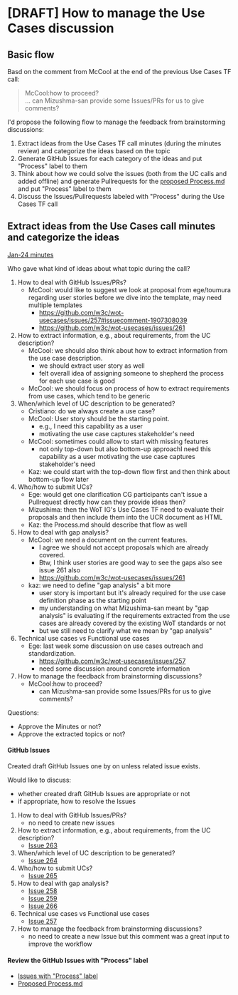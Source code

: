 # [DRAFT] How to manage the Use Cases discussion

## Basic flow
Basd on the comment from McCool at the end of the previous Use Cases TF call:
> McCool:how to proceed?<br/>
> ... can Mizushma-san provide some Issues/PRs for us to give comments?

I'd propose the following flow to manage the feedback from brainstorming discussions:
1. Extract ideas from the Use Cases TF call minutes (during the minutes review) and categorize the ideas based on the topic
2. Generate GitHub Issues for each category of the ideas and put "Process" label to them
3. Think about how we could solve the issues (both from the UC calls and added offline) and generate Pullrequests for the [proposed Process.md](https://github.com/w3c/wot-usecases/blob/main/Process.md) and put "Process" label to them
4. Discuss the Issues/Pullrequests labeled with "Process" during the Use Cases TF call

## Extract ideas from the Use Cases call minutes and categorize the ideas
[Jan-24 minutes](https://www.w3.org/2024/01/24-wot-uc-minutes.html)

Who gave what kind of ideas about what topic during the call?
1. How to deal with GitHub Issues/PRs?
    * McCool: would like to suggest we look at proposal from ege/toumura regarding user stories before we dive into the template, may need multiple templates
        * https://github.com/w3c/wot-usecases/issues/257#issuecomment-1907308039
        * https://github.com/w3c/wot-usecases/issues/261
2. How to extract information, e.g., about requirements, from the UC description?
    * McCool: we should also think about how to extract information from the use case description.
        * we should extract user story as well
        * felt overall idea of assigning someone to shepherd the process for each use case is good
    * McCool: we should focus on process of how to extract requirements from use cases, which tend to be generic
3. When/which level of UC description to be generated?
    * Cristiano: do we always create a use case?
    * McCool: User story should be the starting point.
        * e.g., I need this capability as a user
        * motivating the use case captures stakeholder's need
    * McCool: sometimes could allow to start with missing features
        * not only top-down but also bottom-up approachI need this capability as a user motivating the use case captures stakeholder's need
    * Kaz: we could start with the top-down flow first and then think about bottom-up flow later
4. Who/how to submit UCs?
    * Ege: would get one clarification CG participants can't issue a Pullrequest directly how can they provide ideas then?
    * Mizushima: then the WoT IG's Use Cases TF need to evaluate their proposals and then include them into the UCR document as HTML
    * Kaz: the Process.md should describe that flow as well
5. How to deal with gap analysis?
    * McCool: we need a document on the current features.
        * I agree we should not accept proposals which are already covered.
        * Btw, I think user stories are good way to see the gaps also see issue 261 also
        * https://github.com/w3c/wot-usecases/issues/261
    * kaz: we need to define "gap analysis" a bit more
        * user story is important but it's already required for the use case definition phase as the starting point
        * my understanding on what Mizushima-san meant by "gap analysis" is evaluating if the requirements extracted from the use cases are already covered by the existing WoT standards or not
        * but we still need to clarify what we mean by "gap analysis"
6. Technical use cases vs Functional use cases
    * Ege: last week some discussion on use cases outreach and standardization.
        * https://github.com/w3c/wot-usecases/issues/257
        * need some discussion around concrete information
7. How to manage the feedback from brainstorming discussions?
    * McCool:how to proceed?
        * can Mizushma-san provide some Issues/PRs for us to give comments?

Questions:
* Approve the Minutes or not?
* Approve the extracted topics or not?

#### GitHub Issues
Created draft GitHub Issues one by on unless related issue exists.

Would like to discuss:
* whether created draft GitHub Issues are appropriate or not
* if appropriate, how to resolve the Issues

1. How to deal with GitHub Issues/PRs?
    * no need to create new issues
2. How to extract information, e.g., about requirements, from the UC description?
    * [Issue 263](https://github.com/w3c/wot-usecases/issues/263)
3. When/which level of UC description to be generated?
    * [Issue 264](https://github.com/w3c/wot-usecases/issues/264)
4. Who/how to submit UCs?
    * [Issue 265](https://github.com/w3c/wot-usecases/issues/265)
5. How to deal with gap analysis?
    * [Issue 258](https://github.com/w3c/wot-usecases/issues/258)
    * [Issue 259](https://github.com/w3c/wot-usecases/issues/259)
    * [Issue 266](https://github.com/w3c/wot-usecases/issues/266)
6. Technical use cases vs Functional use cases
    * [Issue 257](https://github.com/w3c/wot-usecases/issues/257)
7. How to manage the feedback from brainstorming discussions?
    * no need to create a new Issue but this comment was a great input to improve the workflow

#### Review the GitHub Issues with "Process" label
* [Issues with "Process" label](https://github.com/w3c/wot-usecases/issues?q=is%3Aissue+is%3Aopen+label%3AProcess)
* [Proposed Process.md](https://github.com/w3c/wot-usecases/blob/main/Process.md)

